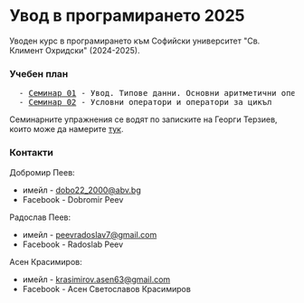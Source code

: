 # Увод в програмирането 2025

Уводен курс в програмирането към Софийски университет "Св. Климент Охридски" (2024-2025).

### Учебен план
<pre>
  - <a href="https://github.com/asen-krasimirov/Introduction-To-Programming-2025/tree/main/Seminar01">Семинар 01</a> - Увод. Типове данни. Основни аритметични операции. Вход и изход
  - <a href="#">Семинар 02</a> - Условни оператори и оператори за цикъл
</pre>

Семинарните упражнения се водят по записките на Георги Терзиев, които може да намерите <a href="https://github.com/GeorgiTerziev02/Introduction_to_programming_FMI/tree/main">тук</a>.

### Контакти
Добромир Пеев: 
-  имейл - dobo22_2000@abv.bg 
-  Facebook - Dobromir Peev 

Радослав Пеев:
- имейл - peevradoslav7@gmail.com
- Facebook - Radoslab Peev

Асен Красимиров: 
- имейл - krasimirov.asen63@gmail.com
- Facebook - Асен Светославов Красимиров
